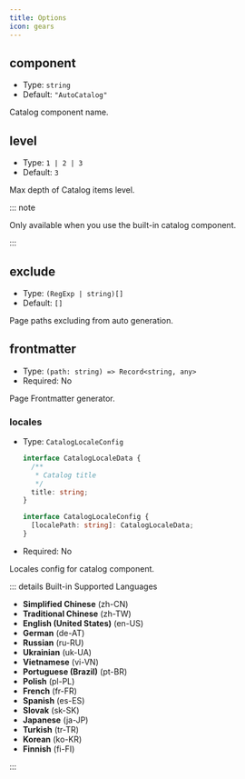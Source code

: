 ```yaml
---
title: Options
icon: gears
---
```


## component

- Type: `string`
- Default: `"AutoCatalog"`

Catalog component name.

## level

- Type: `1 | 2 | 3`
- Default: `3`

Max depth of Catalog items level.

::: note

Only available when you use the built-in catalog component.

:::

## exclude

- Type: `(RegExp | string)[]`
- Default: `[]`

Page paths excluding from auto generation.

## frontmatter

- Type: `(path: string) => Record<string, any>`
- Required: No

Page Frontmatter generator.

### locales

- Type: `CatalogLocaleConfig`

  ```ts
  interface CatalogLocaleData {
    /**
     * Catalog title
     */
    title: string;
  }

  interface CatalogLocaleConfig {
    [localePath: string]: CatalogLocaleData;
  }
  ```

- Required: No

Locales config for catalog component.

::: details Built-in Supported Languages

- **Simplified Chinese** (zh-CN)
- **Traditional Chinese** (zh-TW)
- **English (United States)** (en-US)
- **German** (de-AT)
- **Russian** (ru-RU)
- **Ukrainian** (uk-UA)
- **Vietnamese** (vi-VN)
- **Portuguese (Brazil)** (pt-BR)
- **Polish** (pl-PL)
- **French** (fr-FR)
- **Spanish** (es-ES)
- **Slovak** (sk-SK)
- **Japanese** (ja-JP)
- **Turkish** (tr-TR)
- **Korean** (ko-KR)
- **Finnish** (fi-FI)

:::
